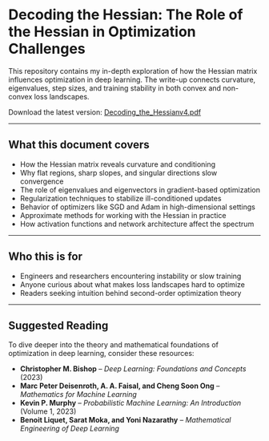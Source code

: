 # Decoding the Hessian: The Role of the Hessian in Optimization Challenges

This repository contains my in-depth exploration of how the Hessian matrix influences optimization in deep learning. The write-up connects curvature, eigenvalues, step sizes, and training stability in both convex and non-convex loss landscapes.

Download the latest version: [Decoding_the_Hessianv4.pdf](./Decoding_the_Hessianv5.pdf)

---

## What this document covers

- How the Hessian matrix reveals curvature and conditioning
- Why flat regions, sharp slopes, and singular directions slow convergence
- The role of eigenvalues and eigenvectors in gradient-based optimization
- Regularization techniques to stabilize ill-conditioned updates
- Behavior of optimizers like SGD and Adam in high-dimensional settings
- Approximate methods for working with the Hessian in practice
- How activation functions and network architecture affect the spectrum

---

## Who this is for

- Engineers and researchers encountering instability or slow training
- Anyone curious about what makes loss landscapes hard to optimize
- Readers seeking intuition behind second-order optimization theory

---







## Suggested Reading

To dive deeper into the theory and mathematical foundations of optimization in deep learning, consider these resources:

- **Christopher M. Bishop** – *Deep Learning: Foundations and Concepts* (2023)  
- **Marc Peter Deisenroth, A. A. Faisal, and Cheng Soon Ong** – *Mathematics for Machine Learning*  
- **Kevin P. Murphy** – *Probabilistic Machine Learning: An Introduction* (Volume 1, 2023)  
- **Benoit Liquet, Sarat Moka, and Yoni Nazarathy** – *Mathematical Engineering of Deep Learning*  

